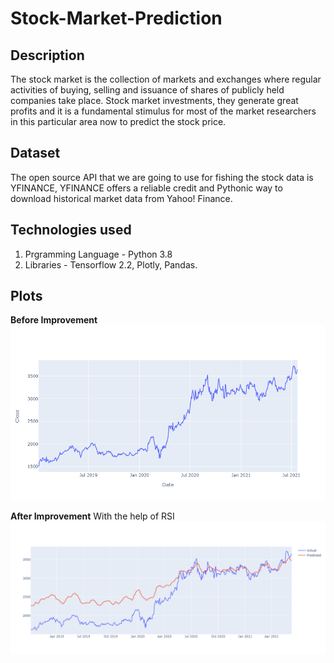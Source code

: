 # Stock-Market-Prediction

## Description
The stock market is the collection of markets and exchanges where regular activities of buying, selling and issuance of shares of publicly held companies take place. Stock market investments, they generate great profits and it is a fundamental stimulus for most of the market researchers in this particular area now to predict the stock price.

## Dataset
The open source API that we are going to use for fishing the stock data is YFINANCE, YFINANCE offers a reliable credit and Pythonic way to download historical market data from Yahoo! Finance.

## Technologies used

1. Prgramming Language - Python 3.8
2. Libraries - Tensorflow 2.2, Plotly, Pandas.


## Plots
**Before Improvement**
![plot](./before.png)

**After Improvement**
With the help of RSI
![plot](./after.png)
